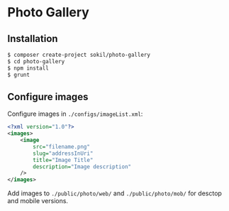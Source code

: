 # Photo Gallery

## Installation

```sh
$ composer create-project sokil/photo-gallery
$ cd photo-gallery
$ npm install
$ grunt
```

## Configure images

Configure images in `./configs/imageList.xml`:

```xml
<?xml version="1.0"?>
<images>
    <image
        src="filename.png"
        slug="addressInUri"
        title="Image Title"
        description="Image description"
    />
</images>
```

Add images to `./public/photo/web/` and `./public/photo/mob/` for desctop and mobile versions.
 
